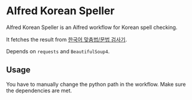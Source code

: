 Alfred Korean Speller
====================

Alfred Korean Speller is an Alfred workflow for Korean spell checking.

It fetches the result from [한국어 맞춤법/문법 검사기](http://speller.cs.pusan.ac.kr/).

Depends on `requests` and `BeautifulSoup4`.

Usage
-----

You have to manually change the python path in the workflow. Make sure the dependencies are met.

